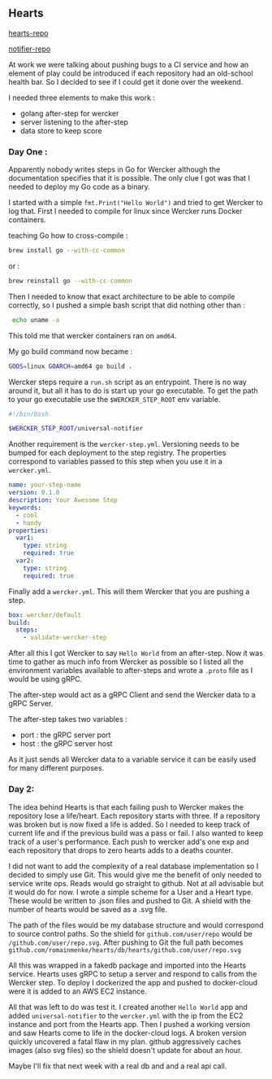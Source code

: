 ## Hearts

[hearts-repo](https://github.com/romainmenke/hearts)

[notifier-repo](https://github.com/romainmenke/universal-notifier)

At work we were talking about pushing bugs to a CI service and how an element of play could be introduced if each repository had an old-school health bar. So I decided to see if I could get it done over the weekend.

I needed three elements to make this work :

 - golang after-step for wercker
 - server listening to the after-step
 - data store to keep score


 ### Day One :

Apparently nobody writes steps in Go for Wercker although the documentation specifies that it is possible. The only clue I got was that I needed to deploy my Go code as a binary.

I started with a simple `fmt.Print("Hello World")` and tried to get Wercker to log that. First I needed to compile for linux since Wercker runs Docker containers.

teaching Go how to cross-compile :

```bash
brew install go --with-cc-common
```

or :

```bash
brew reinstall go --with-cc-common
```

Then I needed to know that exact architecture to be able to compile correctly, so I pushed a simple bash script that did nothing other than :

```bash
 echo uname -a
```

This told me that wercker containers ran on `amd64`.

My go build command now became :

```bash
GOOS=linux GOARCH=amd64 go build .
```

Wercker steps require a `run.sh` script as an entrypoint.
There is no way around it, but all it has to do is start up your go executable.
To get the path to your go executable use the `$WERCKER_STEP_ROOT` env variable.

```bash
#!/bin/bash

$WERCKER_STEP_ROOT/universal-notifier
```

Another requirement is the `wercker-step.yml`.
Versioning needs to be bumped for each deployment to the step registry.
The properties correspond to variables passed to this step when you use it in a `wercker.yml`.

```yml
name: your-step-name
version: 0.1.0
description: Your Awesome Step
keywords:
  - cool
  - handy
properties:
  var1:
    type: string
    required: true
  var2:
    type: string
    required: true
```

Finally add a `wercker.yml`.
This will them Wercker that you are pushing a step.

```yml
box: wercker/default
build:
  steps:
    - validate-wercker-step
```


After all this I got Wercker to say `Hello World` from an after-step.
Now it was time to gather as much info from Wercker as possible so I listed all the environment variables available to after-steps and wrote a `.proto` file as I would be using gRPC.

The after-step would act as a gRPC Client and send the Wercker data to a gRPC Server.

The after-step takes two variables :
 - port : the gRPC server port
 - host : the gRPC server host

 As it just sends all Wercker data to a variable service it can be easily used for many different purposes.

### Day 2:

The idea behind Hearts is that each failing push to Wercker makes the repository lose a life/heart. Each repository starts with three. If a repository was broken but is now fixed a life is added. So I needed to keep track of current life and if the previous build was a pass or fail. I also wanted to keep track of a user's performance. Each push to wercker add's one exp and each repository that drops to zero hearts adds to a deaths counter.

I did not want to add the complexity of a real database implementation so I decided to simply use Git. This would give me the benefit of only needed to service write ops. Reads would go straight to github. Not at all advisable but it would do for now. I wrote a simple scheme for a User and a Heart type. These would be written to .json files and pushed to Git. A shield with the number of hearts would be saved as a .svg file.

The path of the files would be my database structure and would correspond to source control paths. So the shield for `github.com/user/repo` would be `/github.com/user/repo.svg`. After pushing to Git the full path becomes `github.com/romainmenke/hearts/db/hearts/github.com/user/repo.svg`

All this was wrapped in a fakedb package and imported into the Hearts service. Hearts uses gRPC to setup a server and respond to calls from the Wercker step.
To deploy I dockerized the app and pushed to docker-cloud were it is added to an AWS EC2 instance.

All that was left to do was test it. I created another `Hello World` app and added `universal-notifier` to the `wercker.yml` with the ip from the EC2 instance and port from the Hearts app. Then I pushed a working version and saw Hearts come to life in the docker-cloud logs. A broken version quickly uncovered a fatal flaw in my plan. github aggressively caches images (also svg files) so the shield doesn't update for about an hour.

Maybe I'll fix that next week with a real db and and a real api call.

